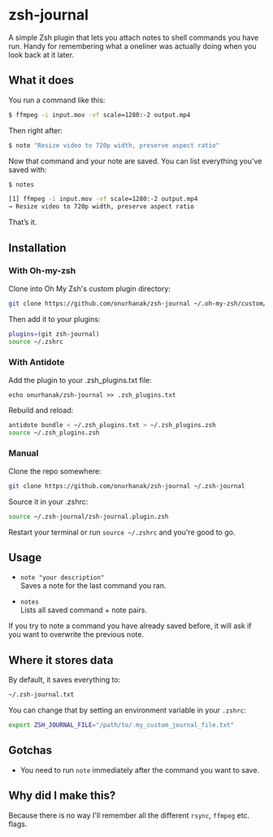 # zsh-journal

A simple Zsh plugin that lets you attach notes to shell commands you have run. Handy for remembering what a oneliner was actually doing when you look back at it later.

## What it does

You run a command like this:

```bash
$ ffmpeg -i input.mov -vf scale=1280:-2 output.mp4
```

Then right after:

```bash
$ note "Resize video to 720p width, preserve aspect ratio"
```
Now that command and your note are saved. You can list everything you've saved with:

```bash
$ notes

[1] ffmpeg -i input.mov -vf scale=1280:-2 output.mp4
→ Resize video to 720p width, preserve aspect ratio
```

That’s it.

## Installation

### With Oh-my-zsh

Clone into Oh My Zsh's custom plugin directory:

```sh
git clone https://github.com/onurhanak/zsh-journal ~/.oh-my-zsh/custom/plugins/zsh-journal
```
Then add it to your plugins:

```bash
plugins=(git zsh-journal)
source ~/.zshrc
```

### With Antidote

Add the plugin to your .zsh_plugins.txt file:

```echo onurhanak/zsh-journal >> .zsh_plugins.txt```

Rebuild and reload:

```bash
antidote bundle < ~/.zsh_plugins.txt > ~/.zsh_plugins.zsh
source ~/.zsh_plugins.zsh
```

### Manual

Clone the repo somewhere:

```bash
git clone https://github.com/onurhanak/zsh-journal ~/.zsh-journal
```

Source it in your .zshrc:

```bash
source ~/.zsh-journal/zsh-journal.plugin.zsh
```

Restart your terminal or run `source ~/.zshrc` and you're good to go.

## Usage

- `note "your description"`  
  Saves a note for the last command you ran.

- `notes`  
  Lists all saved command + note pairs.

If you try to note a command you have already saved before, it will ask if you want to overwrite the previous note.

## Where it stores data

By default, it saves everything to:

```bash
~/.zsh-journal.txt
```
You can change that by setting an environment variable in your `.zshrc`:

```bash
export ZSH_JOURNAL_FILE="/path/to/.my_custom_journal_file.txt"
```

## Gotchas

- You need to run `note` immediately after the command you want to save.

## Why did I make this?

Because there is no way I'll remember all the different `rsync`, `ffmpeg` etc. flags.


